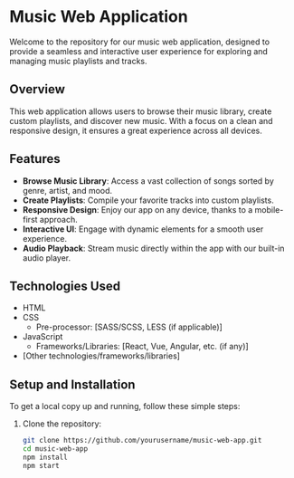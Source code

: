 # Music Web Application

Welcome to the repository for our music web application, designed to provide a seamless and interactive user experience for exploring and managing music playlists and tracks.

## Overview

This web application allows users to browse their music library, create custom playlists, and discover new music. With a focus on a clean and responsive design, it ensures a great experience across all devices.

## Features

- **Browse Music Library**: Access a vast collection of songs sorted by genre, artist, and mood.
- **Create Playlists**: Compile your favorite tracks into custom playlists.
- **Responsive Design**: Enjoy our app on any device, thanks to a mobile-first approach.
- **Interactive UI**: Engage with dynamic elements for a smooth user experience.
- **Audio Playback**: Stream music directly within the app with our built-in audio player.

## Technologies Used

- HTML
- CSS
  - Pre-processor: [SASS/SCSS, LESS (if applicable)]
- JavaScript
  - Frameworks/Libraries: [React, Vue, Angular, etc. (if any)]
- [Other technologies/frameworks/libraries]

## Setup and Installation

To get a local copy up and running, follow these simple steps:

1. Clone the repository:
   ```sh
   git clone https://github.com/yourusername/music-web-app.git
   cd music-web-app
   npm install
   npm start
